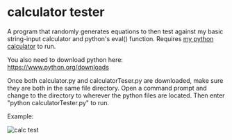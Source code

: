 # calculator tester
A program that randomly generates equations to then test against my basic string-input calculator and python's eval() function. Requires [my python calculator](https://github.com/sharktrexer/calculator) to run.

You also need to download python here: https://www.python.org/downloads

Once both calculator.py and calculatorTeser.py are downloaded, make sure they are both in the same file directory. Open a command prompt and change to the directory to wherever the python files are located. Then enter "python calculatorTester.py" to run.

Example:

![calc test](https://github.com/sharktrexer/calculator-tester/assets/32965854/36e515a4-0c22-4678-9857-f1f7c7795123)
